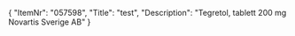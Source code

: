 {
  "ItemNr": "057598",
  "Title": "test",
  "Description": "Tegretol, tablett 200 mg Novartis Sverige AB"
}